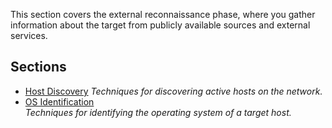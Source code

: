 
This section covers the external reconnaissance phase, where you gather information about the target from publicly available sources and external services.

## Sections
- [Host Discovery](host_discovery.md) 
  *Techniques for discovering active hosts on the network.*
- [OS Identification](os_identification.md)  
  *Techniques for identifying the operating system of a target host.*
